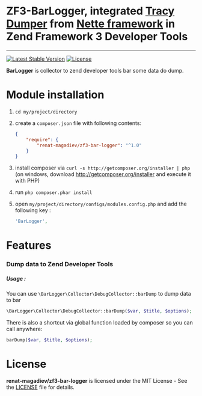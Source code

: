 # ZF3-BarLogger, integrated [Tracy Dumper](https://github.com/nette/tracy) from [Nette framework](https://nette.org/) in Zend Framework 3 Developer Tools
-----

[![Latest Stable Version](https://poser.pugx.org/renat-magadiev/zf3-bar-logger/v/stable?format=flat-square)](https://packagist.org/packages/renat-magadiev/zf3-bar-logger) [![License](https://poser.pugx.org/renat-magadiev/zf3-bar-logger/license?format=flat-square)](https://packagist.org/packages/renat-magadiev/zf3-bar-logger)


**BarLogger** is collector to zend developer tools bar some data do dump.

# Module installation
  1. `cd my/project/directory`
  2. create a `composer.json` file with following contents:

     ```json
     {
         "require": {
             "renat-magadiev/zf3-bar-logger": "^1.0"
         }
     }
     ```
  3. install composer via `curl -s http://getcomposer.org/installer | php` (on windows, download
     http://getcomposer.org/installer and execute it with PHP)
  4. run `php composer.phar install`
  5. open `my/project/directory/configs/modules.config.php` and add the following key :

     ```php
     'BarLogger',
     ```

# Features

### Dump data to Zend Developer Tools 


##### Usage :
You can use `\BarLogger\Collector\DebugCollector::barDump` to dump data to bar
```php
\BarLogger\Collector\DebugCollector::barDump($var, $title, $options);
```

There is also a shortcut via global function loaded by composer so you can call anywhere:
```php
barDump($var, $title, $options);
```


# License

**renat-magadiev/zf3-bar-logger** is licensed under the MIT License - See the [LICENSE](LICENSE.md) file for details.

